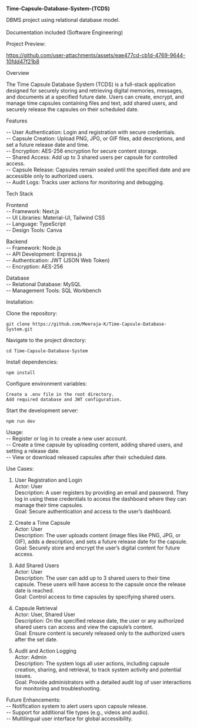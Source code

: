 **Time-Capsule-Database-System-(TCDS)**

DBMS project using relational database model.<br />
<br />
Documentation included (Software Engineering)<br />

Project Preview:

https://github.com/user-attachments/assets/eae477cd-cb1d-4769-9644-10fdd47f21b8


Overview

The Time Capsule Database System (TCDS) is a full-stack application designed for securely storing and retrieving digital memories, messages, and documents at a specified future date. Users can create, encrypt, and manage time capsules containing files and text, add shared users, and securely release the capsules on their scheduled date.



Features

   -- User Authentication: Login and registration with secure credentials.<br />
   -- Capsule Creation: Upload PNG, JPG, or GIF files, add descriptions, and set a future release date and time.<br />
   -- Encryption: AES-256 encryption for secure content storage.<br />
   -- Shared Access: Add up to 3 shared users per capsule for controlled access.<br />
   -- Capsule Release: Capsules remain sealed until the specified date and are accessible only to authorized users.<br />
   -- Audit Logs: Tracks user actions for monitoring and debugging.<br />



Tech Stack

Frontend<br />
 -- Framework: Next.js<br />
 -- UI Libraries: Material-UI, Tailwind CSS<br />
 -- Language: TypeScript<br />
 -- Design Tools: Canva<br />

Backend<br />
 -- Framework: Node.js<br />
 -- API Development: Express.js<br />
 -- Authentication: JWT (JSON Web Token)<br />
 -- Encryption: AES-256<br />

Database<br />
 -- Relational Database: MySQL<br />
 -- Management Tools: SQL Workbench<br />

    

Installation:

  Clone the repository:

    git clone https://github.com/Meeraja-K/Time-Capsule-Database-System.git

Navigate to the project directory:

    cd Time-Capsule-Database-System

Install dependencies:

    npm install

Configure environment variables:

    Create a .env file in the root directory.
    Add required database and JWT configuration.

Start the development server:

    npm run dev

Usage:<br />
   -- Register or log in to create a new user account.<br />
   -- Create a time capsule by uploading content, adding shared users, and setting a release date.<br />
   -- View or download released capsules after their scheduled date.<br />



Use Cases:

1. User Registration and Login<br />
    Actor: User<br />
    Description: A user registers by providing an email and password. They log in using these credentials to access the dashboard where they can manage their time capsules.<br />
    Goal: Secure authentication and access to the user’s dashboard.<br />
   
2. Create a Time Capsule<br />
    Actor: User<br />
    Description: The user uploads content (image files like PNG, JPG, or GIF), adds a description, and sets a future release date for the capsule.<br />
    Goal: Securely store and encrypt the user’s digital content for future access.<br />
   
3. Add Shared Users<br />
    Actor: User<br />
    Description: The user can add up to 3 shared users to their time capsule. These users will have access to the capsule once the release date is reached.<br />
    Goal: Control access to time capsules by specifying shared users.<br />
   
4. Capsule Retrieval<br />
    Actor: User, Shared User<br />
    Description: On the specified release date, the user or any authorized shared users can access and view the capsule’s content.<br />
    Goal: Ensure content is securely released only to the authorized users after the set date.<br />

5. Audit and Action Logging<br />
    Actor: Admin<br />
    Description: The system logs all user actions, including capsule creation, sharing, and retrieval, to track system activity and potential issues.<br />
    Goal: Provide administrators with a detailed audit log of user interactions for monitoring and troubleshooting.<br />



Future Enhancements:<br />
 -- Notification system to alert users upon capsule release.<br />
 -- Support for additional file types (e.g., videos and audio).<br />
 -- Multilingual user interface for global accessibility.<br />

